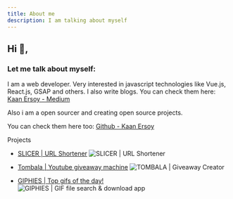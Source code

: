 ```yaml
---
title: About me
description: I am talking about myself
---
```


## Hi 👋,

### Let me talk about myself:
I am a web developer. Very interested in javascript technologies like Vue.js, React.js, GSAP and others. I also write blogs.
You can check them here:
[Kaan Ersoy - Medium](https://kaanersoy.medium.com)

Also i am a open sourcer and creating open source projects.

You can check them here too: [Github - Kaan Ersoy](https://github.com/kaanersoy)
 

Projects

- [SLICER | URL Shortener](https://www.slicer.fun/)
  ![SLICER | URL Shortener](https://user-images.githubusercontent.com/57914492/113486937-d6e51800-94bd-11eb-980d-f11e93b8bb11.PNG)

- [Tombala | Youtube giveaway machine](https://tombala-delta.vercel.app/)
  ![TOMBALA | Giveaway Creator](https://user-images.githubusercontent.com/57914492/113486936-d64c8180-94bd-11eb-9414-73bfc2604388.png)

- [GIPHIES | Top gifs of the day!](https://giphies-public.netlify.app/)
  ![GIPHIES | GIF file search & download app](https://user-images.githubusercontent.com/57914492/113486938-d77dae80-94bd-11eb-8e84-1b74c47832cb.png)

